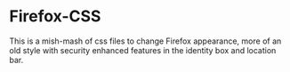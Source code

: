 # Firefox-CSS
This is a mish-mash of css files to change Firefox appearance, more of an old style 
with security enhanced features in the identity box and location bar.

